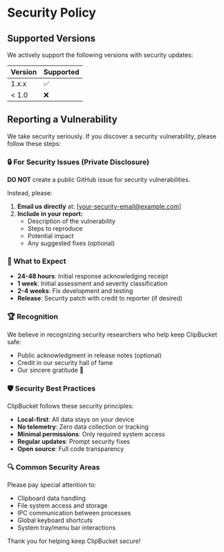 # Security Policy

## Supported Versions

We actively support the following versions with security updates:

| Version | Supported          |
| ------- | ------------------ |
| 1.x.x   | :white_check_mark: |
| < 1.0   | :x:                |

## Reporting a Vulnerability

We take security seriously. If you discover a security vulnerability, please follow these steps:

### 🔒 For Security Issues (Private Disclosure)

**DO NOT** create a public GitHub issue for security vulnerabilities.

Instead, please:

1. **Email us directly** at: [your-security-email@example.com]
2. **Include in your report:**
   - Description of the vulnerability
   - Steps to reproduce
   - Potential impact
   - Any suggested fixes (optional)

### 📧 What to Expect

- **24-48 hours**: Initial response acknowledging receipt
- **1 week**: Initial assessment and severity classification
- **2-4 weeks**: Fix development and testing
- **Release**: Security patch with credit to reporter (if desired)

### 🏆 Recognition

We believe in recognizing security researchers who help keep ClipBucket safe:

- Public acknowledgment in release notes (optional)
- Credit in our security hall of fame
- Our sincere gratitude 🙏

### 🛡️ Security Best Practices

ClipBucket follows these security principles:

- **Local-first**: All data stays on your device
- **No telemetry**: Zero data collection or tracking
- **Minimal permissions**: Only required system access
- **Regular updates**: Prompt security fixes
- **Open source**: Full code transparency

### 🔍 Common Security Areas

Please pay special attention to:

- Clipboard data handling
- File system access and storage
- IPC communication between processes
- Global keyboard shortcuts
- System tray/menu bar interactions

Thank you for helping keep ClipBucket secure!